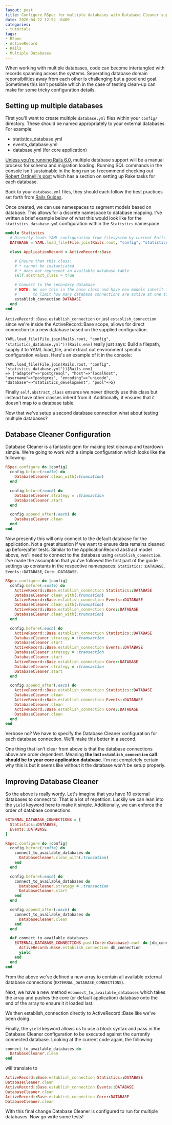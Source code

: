 ```yaml
---
layout: post
title: Configure RSpec for multiple databases with Database Cleaner support
date: 2020-04-22 12:52 -0400
categories:
- tutorials
tags:
- RSpec
- ActiveRecord
- Rails
- Multiple Databases
---
```


When working with multiple databases, code can
become intertangled with records spanning across the systems. Seperating
database domain reponsibilities away from each other is challenging but a good
end goal. Sometimes this isn't possible which in the case of testing clean-up
can make for some tricky configuration details.
<!--excerpt-->

## Setting up multiple databases

First you'll want to create multiple `database.yml` files within your `config/`
directory. These should be named appropriately to your external databases. For example:

* statistics_database.yml
* events_database.yml
* database.yml (for core application)

[Unless you're running Rails 6.0](https://guides.rubyonrails.org/active_record_multiple_databases.html), multiple database support will be a manual process for schema and migration loading. Running SQL commands in the console isn't sustainable in the long run
so I recommend checking out [Robert Ostinelli's post](http://www.ostinelli.net/setting-multiple-databases-rails-definitive-guide/) which has a section on setting up
Rake tasks for each database.

Back to your `database.yml` files, they should each follow the best practices set forth from [Rails Guides](https://edgeguides.rubyonrails.org/configuring.html#configuring-a-database).

Once created, we can use namespaces to segment models based on database. This allows
for a discrete namespace to database mapping. I've written a brief example below
of what this would look like for the `statistics_database.yml` configuration within
the `Statistics` namespace.

``` ruby
module Statistics
  # Directly loads YAML configuration from filesystem by current Rails environment
  DATABASE = YAML.load_file(File.join(Rails.root, "config", "statistics_database.yml"))[Rails.env]

  class ApplicationRecord < ActiveRecord::Base

    # Ensure that this class:
    # * cannot be instantiated
    # * does not represent an available database table
    self.abstract_class = true

    # Connect to the secondary database
    # NOTE: We use this in the base class and have new models inherit from it
    #       to limit how many database connections are active at one time.
    establish_connection DATABASE
  end
end
```

`ActiveRecord::Base.establish_connection` or just `establish_connection` since we're
inside the ActiveRecord::Base scope, allows for direct connection to a new database
based on the supplied configuration.

`YAML.load_file(File.join(Rails.root, "config", "statistics_database.yml"))[Rails.env]` really just says: Build a filepath, supply it to YAML.load_file, and extract out environment
specific configuration values. Here's an example of it in the console:

```
YAML.load_file(File.join(Rails.root, "config", "statistics_database.yml"))[Rails.env]
=> {"adapter"=>"postgresql", "host"=>"localhost", "username"=>"postgres", "encoding"=>"unicode", "database"=>"statistics_development", "pool"=>5}
```

Finally `self.abstract_class` ensures we never directly use this class but instead have
other classes inherit from it. Additionally, it ensures that it doesn't map to a database
table.

Now that we've setup a second database connection what about testing multiple
databases?

## Database Cleaner Configuration

Database Cleaner is a fantastic gem for making test cleanup and teardown simple.
We're going to work with a simple configuration which looks like the following:

``` ruby
RSpec.configure do |config|
  config.before(:suite) do
    DatabaseCleaner.clean_with(:truncation)
  end

  config.before(:each) do
    DatabaseCleaner.strategy = :transaction
    DatabaseCleaner.start
  end

  config.append_after(:each) do
    DatabaseCleaner.clean
  end
end
```

Now presently this will only connect to the default database for the application.
Not a great situation if we want to ensure data remains cleaned up before/after
tests. Similar to the ApplicationRecord abstract model above, we'll need to
connect to the database using `establish_connection`. I've made the assumption that
you've followed the first part of the guide settings up constants in the respective
namespaces: `Statistics::DATABASE`, `Events::DATABASE`, `Core::DATABASE`.

``` ruby
RSpec.configure do |config|
  config.before(:suite) do
    ActiveRecord::Base.establish_connection Statistics::DATABASE
    DatabaseCleaner.clean_with(:truncation)
    ActiveRecord::Base.establish_connection Events::DATABASE
    DatabaseCleaner.clean_with(:truncation)
    ActiveRecord::Base.establish_connection Core::DATABASE
    DatabaseCleaner.clean_with(:truncation)
  end

  config.before(:each) do
    ActiveRecord::Base.establish_connection Statistics::DATABASE
    DatabaseCleaner.strategy = :transaction
    DatabaseCleaner.start
    ActiveRecord::Base.establish_connection Events::DATABASE
    DatabaseCleaner.strategy = :transaction
    DatabaseCleaner.start
    ActiveRecord::Base.establish_connection Core::DATABASE
    DatabaseCleaner.strategy = :transaction
    DatabaseCleaner.start
  end

  config.append_after(:each) do
    ActiveRecord::Base.establish_connection Statistics::DATABASE
    DatabaseCleaner.clean
    ActiveRecord::Base.establish_connection Events::DATABASE
    DatabaseCleaner.clean
    ActiveRecord::Base.establish_connection Core::DATABASE
    DatabaseCleaner.clean
  end
end
```

Verbose no? We have to specify the Database Cleaner configuration for each database connection. We'll make this better in a second.

One thing that isn't clear from above is that the database connections above
are order dependent. Meaning **the last `establish_connection` call should be to
your core application database**. I'm not completely certain why this is but it seems
like without it the database won't be setup properly.

## Improving Database Cleaner

So the above is really wordy. Let's imagine that you have 10 external databases to
connect to. That is a lot of repetition. Luckily we can lean into the `yield` keyword
here to make it simple. Additionally, we can enforce the order of database connections.

``` ruby
EXTERNAL_DATABASE_CONNECTIONS = [
  Statistics::DATABASE,
  Events::DATABASE
]

RSpec.configure do |config|
  config.before(:suite) do
    connect_to_available_databases do
      DatabaseCleaner.clean_with(:truncation)
    end
  end

  config.before(:each) do
    connect_to_available_databases do
      DatabaseCleaner.strategy = :transaction
      DatabaseCleaner.start
    end
  end

  config.append_after(:each) do
    connect_to_available_databases do
      DatabaseCleaner.clean
    end
  end

  def connect_to_available_databases
    EXTERNAL_DATABASE_CONNECTIONS.push(Core::Database).each do |db_connection|
      ActiveRecord::Base.establish_connection db_connection
      yield
    end
  end
end
```

From the above we've defined a new array to contain all available external
database connections (`EXTERNAL_DATABASE_CONNECTIONS`).

Next, we have a new method `#connect_to_available_databases` which takes the
array and pushes the core (or default application) database onto the end of the
array to ensure it it loaded last.

We then establish_connection directly to ActiveRecord::Base like we've been doing.

Finally, the `yield` keyword allows us to use a block syntax and pass in the Database Cleaner
configuration to be executed against the currently connected database. Looking at the current code again, the following:

``` ruby
connect_to_available_databases do
  DatabaseCleaner.clean
end
```

will translate to

``` ruby
ActiveRecord::Base.establish_connection Statistics::DATABASE
DatabaseCleaner.clean
ActiveRecord::Base.establish_connection Events::DATABASE
DatabaseCleaner.clean
ActiveRecord::Base.establish_connection Core::DATABASE
DatabaseCleaner.clean
```

With this final change Database Cleaner is configured to run for multiple databases. Now
go write some tests!
